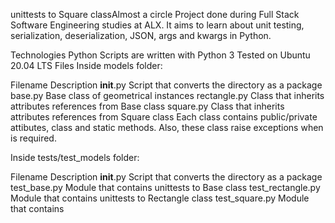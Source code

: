  unittests to Square classAlmost a circle
Project done during Full Stack Software Engineering studies at ALX. It aims to learn about unit testing, serialization, deserialization, JSON, args and kwargs in Python.

Technologies
Python Scripts are written with Python 3
Tested on Ubuntu 20.04 LTS
Files
Inside models folder:

Filename	Description
__init__.py	Script that converts the directory as a package
base.py	Base class of geometrical instances
rectangle.py	Class that inherits attributes references from Base class
square.py	Class that inherits attributes references from Square class
Each class contains public/private attibutes, class and static methods. Also, these class raise exceptions when is required.

Inside tests/test_models folder:

Filename	Description
__init__.py	Script that converts the directory as a package
test_base.py	Module that contains unittests to Base class
test_rectangle.py	Module that contains unittests to Rectangle class
test_square.py	Module that contains
